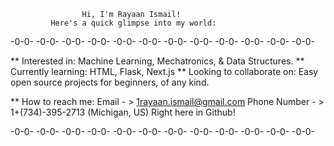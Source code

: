                     Hi, I'm Rayaan Ismail!
             Here's a quick glimpse into my world:

-0-0-  -0-0-  -0-0-  -0-0-  -0-0-  -0-0-  -0-0-  -0-0-  -0-0-  -0-0-  -0-0-  -0-0-

** Interested in: Machine Learning, Mechatronics, & Data Structures.
** Currently learning: HTML, Flask, Next.js
** ️Looking to collaborate on: Easy open source projects for beginners, of any kind.

** How to reach me: 
                      Email - > 1rayaan.ismail@gmail.com
               Phone Number - > 1+(734)-395-2713 (Michigan, US)
      Right here in Github! 
      
-0-0-  -0-0-  -0-0-  -0-0-  -0-0-  -0-0-  -0-0-  -0-0-  -0-0-  -0-0-  -0-0-  -0-0-    
      
